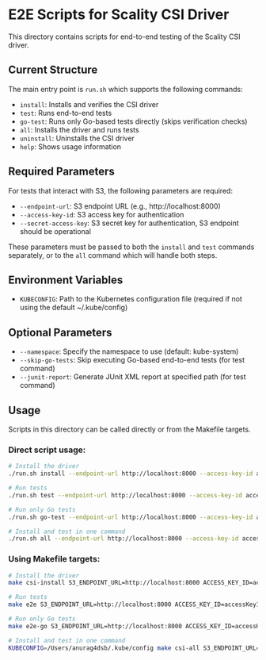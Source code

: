 # E2E Scripts for Scality CSI Driver

This directory contains scripts for end-to-end testing of the Scality CSI driver.

## Current Structure

The main entry point is `run.sh` which supports the following commands:
- `install`: Installs and verifies the CSI driver 
- `test`: Runs end-to-end tests
- `go-test`: Runs only Go-based tests directly (skips verification checks)
- `all`: Installs the driver and runs tests
- `uninstall`: Uninstalls the CSI driver
- `help`: Shows usage information

## Required Parameters

For tests that interact with S3, the following parameters are required:

- `--endpoint-url`: S3 endpoint URL (e.g., http://localhost:8000)
- `--access-key-id`: S3 access key for authentication
- `--secret-access-key`: S3 secret key for authentication, S3 endpoint should be operational

These parameters must be passed to both the `install` and `test` commands separately, or to the `all` command which will handle both steps.

## Environment Variables

- `KUBECONFIG`: Path to the Kubernetes configuration file (required if not using the default ~/.kube/config)

## Optional Parameters

- `--namespace`: Specify the namespace to use (default: kube-system)
- `--skip-go-tests`: Skip executing Go-based end-to-end tests (for test command)
- `--junit-report`: Generate JUnit XML report at specified path (for test command)

## Usage

Scripts in this directory can be called directly or from the Makefile targets.

### Direct script usage:

```bash
# Install the driver
./run.sh install --endpoint-url http://localhost:8000 --access-key-id accessKey1 --secret-access-key verySecretKey1

# Run tests
./run.sh test --endpoint-url http://localhost:8000 --access-key-id accessKey1 --secret-access-key verySecretKey1

# Run only Go tests
./run.sh go-test --endpoint-url http://localhost:8000 --access-key-id accessKey1 --secret-access-key verySecretKey1

# Install and test in one command
./run.sh all --endpoint-url http://localhost:8000 --access-key-id accessKey1 --secret-access-key verySecretKey1
```

### Using Makefile targets:

```bash
# Install the driver
make csi-install S3_ENDPOINT_URL=http://localhost:8000 ACCESS_KEY_ID=accessKey1 SECRET_ACCESS_KEY=verySecretKey1

# Run tests
make e2e S3_ENDPOINT_URL=http://localhost:8000 ACCESS_KEY_ID=accessKey1 SECRET_ACCESS_KEY=verySecretKey1

# Run only Go tests
make e2e-go S3_ENDPOINT_URL=http://localhost:8000 ACCESS_KEY_ID=accessKey1 SECRET_ACCESS_KEY=verySecretKey1

# Install and test in one command
KUBECONFIG=/Users/anurag4dsb/.kube/config make csi-all S3_ENDPOINT_URL=http://localhost:8000 ACCESS_KEY_ID=accessKey1 SECRET_ACCESS_KEY=verySecretKey1  CSI_IMAGE_TAG=<image-tag> CSI_IMAGE_REPOSITORY=ghcr.io/scality/mountpoint-s3-csi-driver
```
